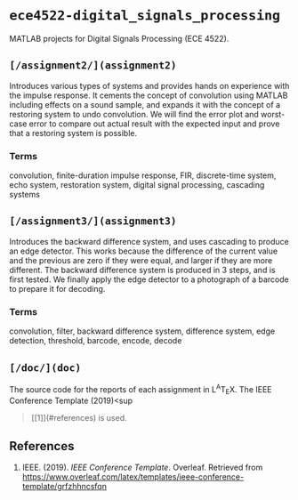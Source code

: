 # `ece4522-digital_signals_processing`
MATLAB projects for Digital Signals Processing (ECE 4522).

## <a name='assignment2'></a> `[/assignment2/](assignment2)`

Introduces various types of systems and provides hands on experience
with the impulse response. It cements the concept of convolution using
MATLAB including effects on a sound sample, and expands it with the
concept of a restoring system to undo convolution. We will find the
error plot and worst-case error to compare out actual result with the
expected input and prove that a restoring system is possible.

### <a name='assignment2-terms'></a> Terms

convolution, finite-duration impulse response, FIR, discrete-time
system, echo system, restoration system, digital signal processing,
cascading systems

## <a name='assignment3'></a> `[/assignment3/](assignment3)`

Introduces the backward difference system, and uses cascading to
produce an edge detector. This works because the difference of the
current value and the previous are zero if they were equal, and larger
if they are more different. The backward difference system is produced
in 3 steps, and is first tested. We finally apply the edge detector to
a photograph of a barcode to prepare it for decoding.

### <a name='assignment3-terms'></a> Terms

convolution, filter, backward difference system, difference system,
edge detection, threshold, barcode, encode, decode

## <a name='doc'></a> `[/doc/](doc)`

The source code for the reports of each assignment in
L<sup>A</sup>T<sub>E</sub>X. The IEEE Conference Template (2019)<sup
>[&lsqb;1]](#references)</sup> is used.

## <a name='references'></a> References

1. IEEE. (2019). *IEEE Conference Template*. Overleaf. Retrieved from
<https://www.overleaf.com/latex/templates/ieee-conference-template/grfzhhncsfqn>


